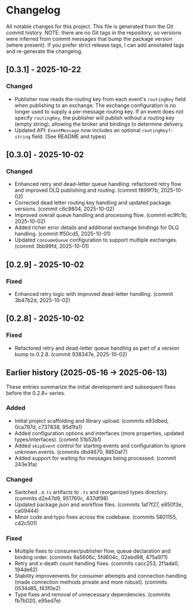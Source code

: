 # Changelog

All notable changes for this project. This file is generated from the Git commit history. NOTE: there are no Git tags in the repository, so versions were inferred from commit messages that bump the package version (where present). If you prefer strict release tags, I can add annotated tags and re-generate the changelog.

## [0.3.1] - 2025-10-22
### Changed
- Publisher now reads the routing key from each event's `routingKey` field when publishing to an exchange. The exchange configuration is no longer used to supply a per-message routing key. If an event does not specify `routingKey`, the publisher will publish without a routing key (empty string), allowing the broker and bindings to determine delivery.
- Updated API: `EventMessage` now includes an optional `routingKey?: string` field. (See README and types)

## [0.3.0] - 2025-10-02
### Changed
- Enhanced retry and dead-letter queue handling: refactored retry flow and improved DLQ publishing and routing. (commit f899f7b, 2025-10-02)
- Corrected dead letter routing key handling and updated package versions. (commit c6c9804, 2025-10-02)
- Improved overall queue handling and processing flow. (commit ec9fc1b, 2025-10-02)
- Added richer error details and additional exchange bindings for DLQ handling. (commit ff50cd5, 2025-10-01)
- Updated `consumeQueue` configuration to support multiple exchanges. (commit 3bb99fd, 2025-10-01)

## [0.2.9] - 2025-10-02
### Fixed
- Enhanced retry logic with improved dead-letter handling. (commit 3b47b2d, 2025-10-02)

## [0.2.8] - 2025-10-02
### Fixed
- Refactored retry and dead-letter queue handling as part of a version bump to 0.2.8. (commit 938347e, 2025-10-02)

## Earlier history (2025-05-16 → 2025-06-13)
These entries summarize the initial development and subsequent fixes before the 0.2.8+ series.

### Added
- Initial project scaffolding and library upload. (commits e93dbed, 0ca797d, c737838, 95d1fa1)
- Added configuration options and interfaces (more properties, updated types/interfaces). (commit 51b52b1)
- Added `skipEvent` control for starting events and configuration to ignore unknown events. (commits dbd4670, 8850af7)
- Added support for waiting for messages being processed. (commit 243e3fa)

### Changed
- Switched `.d.ts` artifacts to `.ts` and reorganized types directory. (commits d2e47d9, 951760c, 437df98)
- Updated package.json and workflow files. (commits 1af7f27, e850f3e, ca09444)
- Minor code and typo fixes across the codebase. (commits 5801155, c42c501)

### Fixed
- Multiple fixes to consumer/publisher flow, queue declaration and binding order. (commits 9a5606c, 5fd604c, 02ebd98, 475a971)
- Retry and x-death count handling fixes. (commits cacc253, 2f1ada0, 194de62)
- Stability improvements for consumer attempts and connection handling (made connection methods private and more robust). (commits 0534d85, f43f0e2)
- Type fixes and removal of unnecessary dependencies. (commits fb7b020, e95ed7e)
